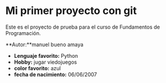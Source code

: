 # Mi primer proyecto con git

Este es el proyecto de prueba para el curso de Fundamentos de Programación.

**Autor:**manuel bueno amaya
- **Lenguaje favorito:** Python
- **Hobby:** jugar viedojuegos
- **color favorito:** azul
- **fecha de nacimiento:** 06/06/2007

